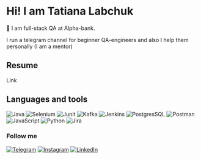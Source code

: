 # Hi! I am Tatiana Labchuk
👋 I am full-stack QA at Alpha-bank.

I run a telegram channel for beginner QA-engineers and also I help them personally (I am a <a gref ="https://getmentor.dev/mentor/tatiana-labchuk-929"> mentor</a>)

## Resume
Link

## Languages and tools
![Java](https://img.shields.io/badge/-Java-090909?style=flat-square&logo=java)
![Selenium](https://img.shields.io/badge/-Selenium-090909?style=flat-square&logo=selenium)
![Junit](https://img.shields.io/badge/-Junit-090909?style=style=flat-square&logo=junit5)
![Kafka](https://img.shields.io/badge/-Kafka-090909?style=style=flat-square&logo=apachekafka&logoColor=red)
![Jenkins](https://img.shields.io/badge/-Jenkins-090909?style=style=flat-square&logo=jenkins)
![PostgresSQL](https://img.shields.io/badge/-PostgresSQL-090909?style=style=flat-square&logo=postgresql&logoColor=blue)
![Postman](https://img.shields.io/badge/-Postman-090909?style=style=flat-square&logo=postman)
![JavaScript](https://img.shields.io/badge/-JavaScript-090909?style=flat-square&logo=JavaScript)
![Python](https://img.shields.io/badge/-Python-090909?style=flat-square&logo=python)
![Jira](https://img.shields.io/badge/-Jira-090909?style=flat-square&logo=jira)


### Follow me
[![Telegram](https://img.shields.io/badge/-Telegram-090909?style=for-the-badge&logo=telegram&logoColor=27A0D9)](https://t.me/lilovaya_korova)
[![Instagram](https://img.shields.io/badge/-Instagram-090909?style=for-the-badge&logo=instagram&logoColor=B4068E)](https://www.instagram.com/lilovaya_korova)
[![LinkedIn](https://img.shields.io/badge/-LinkedIn-090909?style=for-the-badge&logo=linkedin&logoColor=007BB6)](https://www.linkedin.com/in/tlabchuk/)
